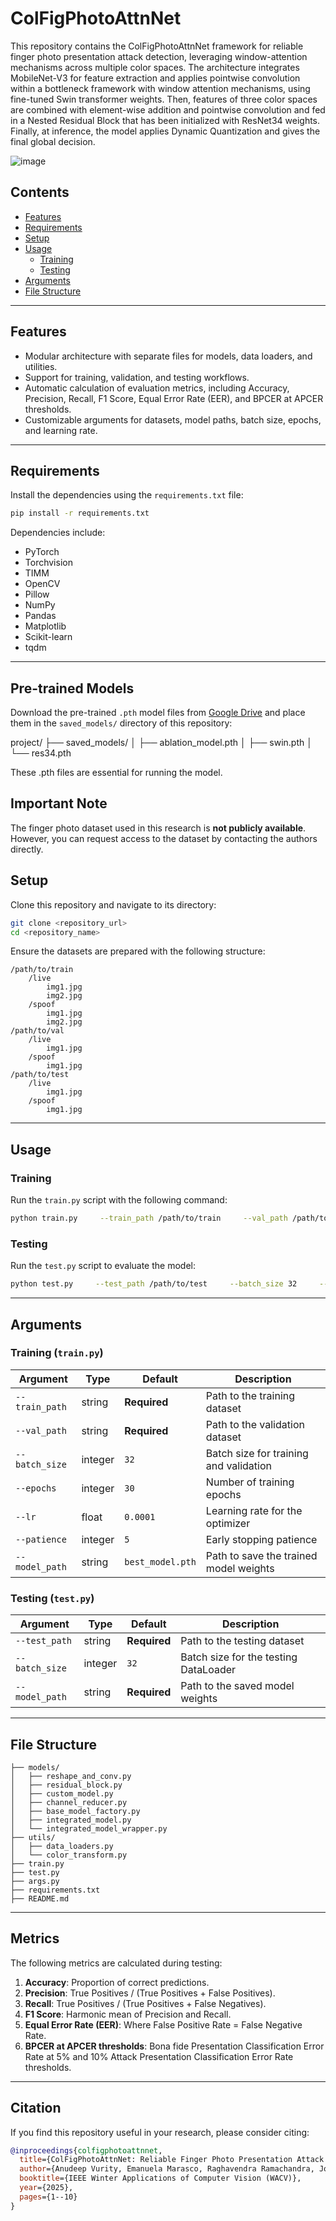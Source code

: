 
# **ColFigPhotoAttnNet**

This repository contains the ColFigPhotoAttnNet framework for reliable finger photo presentation attack detection, leveraging window-attention mechanisms across multiple color spaces. The architecture integrates MobileNet-V3 for feature extraction and applies pointwise convolution within a bottleneck framework with window attention mechanisms, using fine-tuned Swin transformer weights. Then, features of three color spaces are combined with element-wise addition and pointwise convolution and fed in a Nested Residual Block that has been initialized with ResNet34 weights.
Finally, at inference, the model applies Dynamic Quantization and gives the final global decision.

![image](https://github.com/user-attachments/assets/64c67dcb-84c0-4cb9-a985-2fc449b8fa05)


## **Contents**
- [Features](#features)
- [Requirements](#requirements)
- [Setup](#setup)
- [Usage](#usage)
  - [Training](#training)
  - [Testing](#testing)
- [Arguments](#arguments)
- [File Structure](#file-structure)

---

## **Features**
- Modular architecture with separate files for models, data loaders, and utilities.
- Support for training, validation, and testing workflows.
- Automatic calculation of evaluation metrics, including Accuracy, Precision, Recall, F1 Score, Equal Error Rate (EER), and BPCER at APCER thresholds.
- Customizable arguments for datasets, model paths, batch size, epochs, and learning rate.

---

## **Requirements**
Install the dependencies using the `requirements.txt` file:
```bash
pip install -r requirements.txt
```

Dependencies include:
- PyTorch
- Torchvision
- TIMM
- OpenCV
- Pillow
- NumPy
- Pandas
- Matplotlib
- Scikit-learn
- tqdm

---

## **Pre-trained Models**
Download the pre-trained `.pth` model files from [Google Drive](<https://drive.google.com/drive/folders/1d8z1mDgeOVrBJ2XRFoI0_CpoebtKSt5f?usp=drive_link>) and place them in the `saved_models/` directory of this repository:

project/ ├── saved_models/ │ ├── ablation_model.pth │ ├── swin.pth │ └── res34.pth

These .pth files are essential for running the model.

## **Important Note**
The finger photo dataset used in this research is **not publicly available**. However, you can request access to the dataset by contacting the authors directly. 

## **Setup**
Clone this repository and navigate to its directory:
```bash
git clone <repository_url>
cd <repository_name>
```

Ensure the datasets are prepared with the following structure:
```
/path/to/train
    /live
        img1.jpg
        img2.jpg
    /spoof
        img1.jpg
        img2.jpg
/path/to/val
    /live
        img1.jpg
    /spoof
        img1.jpg
/path/to/test
    /live
        img1.jpg
    /spoof
        img1.jpg
```

---

## **Usage**

### **Training**
Run the `train.py` script with the following command:
```bash
python train.py     --train_path /path/to/train     --val_path /path/to/val     --batch_size 32     --epochs 30     --lr 0.0001     --patience 5     --model_path best_model.pth
```

### **Testing**
Run the `test.py` script to evaluate the model:
```bash
python test.py     --test_path /path/to/test     --batch_size 32     --model_path best_model.pth
```

---

## **Arguments**

### **Training (`train.py`)**
| Argument       | Type    | Default        | Description                                   |
|----------------|---------|----------------|-----------------------------------------------|
| `--train_path` | string  | **Required**   | Path to the training dataset                 |
| `--val_path`   | string  | **Required**   | Path to the validation dataset               |
| `--batch_size` | integer | `32`           | Batch size for training and validation       |
| `--epochs`     | integer | `30`           | Number of training epochs                    |
| `--lr`         | float   | `0.0001`       | Learning rate for the optimizer              |
| `--patience`   | integer | `5`            | Early stopping patience                      |
| `--model_path` | string  | `best_model.pth` | Path to save the trained model weights      |

### **Testing (`test.py`)**
| Argument       | Type    | Default        | Description                                   |
|----------------|---------|----------------|-----------------------------------------------|
| `--test_path`  | string  | **Required**   | Path to the testing dataset                  |
| `--batch_size` | integer | `32`           | Batch size for the testing DataLoader        |
| `--model_path` | string  | **Required**   | Path to the saved model weights              |

---

## **File Structure**
```
├── models/
│   ├── reshape_and_conv.py
│   ├── residual_block.py
│   ├── custom_model.py
│   ├── channel_reducer.py
│   ├── base_model_factory.py
│   ├── integrated_model.py
│   └── integrated_model_wrapper.py
├── utils/
│   ├── data_loaders.py
│   └── color_transform.py
├── train.py
├── test.py
├── args.py
├── requirements.txt
├── README.md
```

---

## **Metrics**
The following metrics are calculated during testing:
1. **Accuracy**: Proportion of correct predictions.
2. **Precision**: True Positives / (True Positives + False Positives).
3. **Recall**: True Positives / (True Positives + False Negatives).
4. **F1 Score**: Harmonic mean of Precision and Recall.
5. **Equal Error Rate (EER)**: Where False Positive Rate = False Negative Rate.
6. **BPCER at APCER thresholds**: Bona fide Presentation Classification Error Rate at 5% and 10% Attack Presentation Classification Error Rate thresholds.

---

## **Citation**
If you find this repository useful in your research, please consider citing:

```bibtex
@inproceedings{colfigphotoattnnet,
  title={ColFigPhotoAttnNet: Reliable Finger Photo Presentation Attack Detection Leveraging Window-Attention on Color Spaces},
  author={Anudeep Vurity, Emanuela Marasco, Raghavendra Ramachandra, Jongwoo Park},
  booktitle={IEEE Winter Applications of Computer Vision (WACV)},
  year={2025},
  pages={1--10}
}
